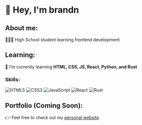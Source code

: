 # 👋 Hey, I'm brandn

## About me: 
👨🏽‍🎓 High School student learning frontend development

## Learning:
🌱 I’m currently learning **HTML, CSS, JS, React, Python, and Rust**

### Skills:
![HTML5](https://img.shields.io/badge/html5-%23E34F26.svg?style=for-the-badge&logo=html5&logoColor=white)  ![CSS3](https://img.shields.io/badge/css3-%231572B6.svg?style=for-the-badge&logo=css3&logoColor=white)  ![JavaScript](https://img.shields.io/badge/javascript-%23323330.svg?style=for-the-badge&logo=javascript&logoColor=%23F7DF1E)  ![React](https://img.shields.io/badge/react-%2320232a.svg?style=for-the-badge&logo=react&logoColor=%2361DAFB)
![Rust](https://img.shields.io/badge/Rust-000000?style=for-the-badge&logo=rust&logoColor=white) 
  
## Portfolio (Coming Soon):
👉 Feel free to check out my [personal website](https://brandn.xyz) 
